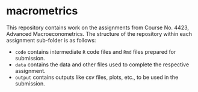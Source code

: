 # macrometrics

This repository contains work on the assignments from Course No. 4423, Advanced Macroeconometrics. The structure of the repository within each assignment sub-folder is as follows:

* `code` contains intermediate `R` code files and `Rmd` files prepared for submission.
* `data` contains the data and other files used to complete the respective assignment.
* `output` contains outputs like csv files, plots, etc., to be used in the submission.
